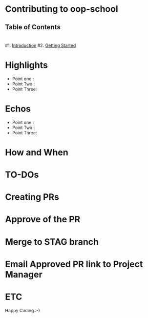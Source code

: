 # Contributing to oop-school
 ## Table of Contents
 #
 #1. [Introduction](#introduction)
 #2. [Getting Started](#getting-started)

 # Highlights
 
 - Point one : 
 - Point Two :
 - Point Three: 


 # Echos
 
 
 - Point one : 
 - Point Two :
 - Point Three: 

 # How and When 
 



 # TO-DOs
 


 # Creating PRs
 # Approve of the PR
 # Merge to STAG branch
 # Email Approved PR link to Project Manager
 # ETC

Happy Coding :-)

